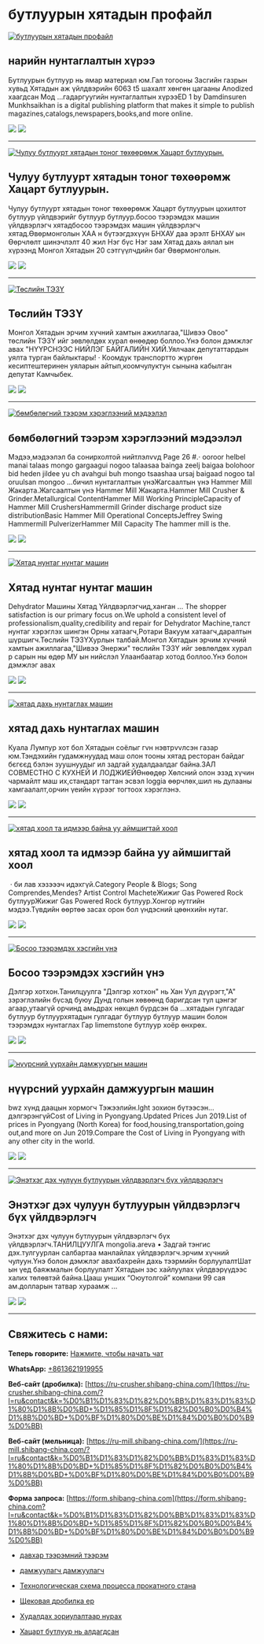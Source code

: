 # бутлуурын хятадын профайл

<a href="https://swt.shibang-china.com/?l=ru&img&k=%D0%B1%D1%83%D1%82%D0%BB%D1%83%D1%83%D1%80%D1%8B%D0%BD+%D1%85%D1%8F%D1%82%D0%B0%D0%B4%D1%8B%D0%BD+%D0%BF%D1%80%D0%BE%D1%84%D0%B0%D0%B9%D0%BB" target="_blank">![бутлуурын хятадын профайл](http://static.shibang-china.com/all-800x300/684.jpg)</a>

## нарийн нунтаглалтын хүрээ
Бутлуурын бутлуур нь ямар материал юм.Гал тогооны Засгийн газрын хувьд Хятадын аж үйлдвэрийн 6063 t5 шахалт хөнгөн цагааны Anodized хаагдсан Мод …гадаргуугийн нунтаглалтын хүрээED 1 by Damdinsuren Munkhsaikhan is a digital publishing platform that makes it simple to publish magazines,catalogs,newspapers,books,and more online.


<a href="https://whatsapp.shibangsoft.com/WhatsApp.php" target="_blank" title="WhatsApp">![](http://static.shibang-china.com/icon/whatsapp.png)</a> <a href="https://swt.shibang-china.com/?l=ru&icon&k=%D0%B1%D1%83%D1%82%D0%BB%D1%83%D1%83%D1%80%D1%8B%D0%BD+%D1%85%D1%8F%D1%82%D0%B0%D0%B4%D1%8B%D0%BD+%D0%BF%D1%80%D0%BE%D1%84%D0%B0%D0%B9%D0%BB" target="_blank">![](http://static.shibang-china.com/icon/chat-ru.png)</a>

---

<a href="https://swt.shibang-china.com/?l=ru&img&k=%D0%B1%D1%83%D1%82%D0%BB%D1%83%D1%83%D1%80%D1%8B%D0%BD+%D1%85%D1%8F%D1%82%D0%B0%D0%B4%D1%8B%D0%BD+%D0%BF%D1%80%D0%BE%D1%84%D0%B0%D0%B9%D0%BB" target="_blank">![Чулуу бутлуурт хятадын тоног төхөөрөмж Хацарт бутлуурын.](http://static.shibang-china.com/all-800x300/1225.jpg)</a>

## Чулуу бутлуурт хятадын тоног төхөөрөмж Хацарт бутлуурын.
Чулуу бутлуурт хятадын тоног төхөөрөмж Хацарт бутлуурын цохилтот бутлуур үйлдвэрийг бутлуур бутлуур.босоо тээрэмдэх машин үйлдвэрлэгч хятадбосоо тээрэмдэх машин үйлдвэрлэгч хятад.Өвөрмонголын ХАА н бүтээгдэхүүн БНХАУ даа эрэлт БНХАУ ын Өөрчлөлт шинэчлэлт 40 жил Нэг бүс Нэг зам Хятад дахь аялал ын хүрээнд Монгол Хятадын 20 сэтгүүлчдийн баг Өвөрмонголын.


<a href="https://whatsapp.shibangsoft.com/WhatsApp.php" target="_blank" title="WhatsApp">![](http://static.shibang-china.com/icon/whatsapp.png)</a> <a href="https://swt.shibang-china.com/?l=ru&icon&k=%D0%B1%D1%83%D1%82%D0%BB%D1%83%D1%83%D1%80%D1%8B%D0%BD+%D1%85%D1%8F%D1%82%D0%B0%D0%B4%D1%8B%D0%BD+%D0%BF%D1%80%D0%BE%D1%84%D0%B0%D0%B9%D0%BB" target="_blank">![](http://static.shibang-china.com/icon/chat-ru.png)</a>

---

<a href="https://swt.shibang-china.com/?l=ru&img&k=%D0%B1%D1%83%D1%82%D0%BB%D1%83%D1%83%D1%80%D1%8B%D0%BD+%D1%85%D1%8F%D1%82%D0%B0%D0%B4%D1%8B%D0%BD+%D0%BF%D1%80%D0%BE%D1%84%D0%B0%D0%B9%D0%BB" target="_blank">![Төслийн ТЭЗҮ](http://static.shibang-china.com/all-800x300/29.jpg)</a>

## Төслийн ТЭЗҮ
Монгол Хятадын эрчим хүчний хамтын ажиллагаа,&quot;Шивээ Овоо&quot; төслийн ТЭЗҮ ийг зөвлөлдөх хурал өнөөдөр боллоо.Үнэ болон дэмжлэг авах &quot;НҮҮРСНЭЭС НИЙЛЭГ БАЙГАЛИЙН ХИЙ.Уялчаак депутаттардын уялта турган байлыктары!&nbsp;&#0183;&#32;Коомдук транспортто жүргөн кесиптештеринен уяларын айтып,коомчулуктун сынына кабылган депутат Камчыбек.


<a href="https://whatsapp.shibangsoft.com/WhatsApp.php" target="_blank" title="WhatsApp">![](http://static.shibang-china.com/icon/whatsapp.png)</a> <a href="https://swt.shibang-china.com/?l=ru&icon&k=%D0%B1%D1%83%D1%82%D0%BB%D1%83%D1%83%D1%80%D1%8B%D0%BD+%D1%85%D1%8F%D1%82%D0%B0%D0%B4%D1%8B%D0%BD+%D0%BF%D1%80%D0%BE%D1%84%D0%B0%D0%B9%D0%BB" target="_blank">![](http://static.shibang-china.com/icon/chat-ru.png)</a>

---

<a href="https://swt.shibang-china.com/?l=ru&img&k=%D0%B1%D1%83%D1%82%D0%BB%D1%83%D1%83%D1%80%D1%8B%D0%BD+%D1%85%D1%8F%D1%82%D0%B0%D0%B4%D1%8B%D0%BD+%D0%BF%D1%80%D0%BE%D1%84%D0%B0%D0%B9%D0%BB" target="_blank">![бөмбөлөгний тээрэм хэрэглээний мэдээлэл](http://static.shibang-china.com/all-800x300/470.jpg)</a>

## бөмбөлөгний тээрэм хэрэглээний мэдээлэл
Мэдээ,мэдээлэл ба сонирхолтой нийтлэлvvд Page 26 #.&#183; ooroor helbel manai talaas mongo gargaagui nogoo talaasaa bainga zeelj baigaa bolohoor bid heden jildee yu ch avahgui buh mongo tsaashaa ursaj baigaad nogoo tal oruulsan mongoo …бичил нунтаглалтын үнэЖагсаалтын үнэ Hammer Mill Жакарта.Жагсаалтын үнэ Hammer Mill Жакарта.Hammer Mill Crusher &amp; Grinder.Metallurgical ContentHammer Mill Working PrincipleCapacity of Hammer Mill CrushersHammermill Grinder discharge product size distributionBasic Hammer Mill Operational ConceptsJeffrey Swing Hammermill PulverizerHammer Mill Capacity The hammer mill is the.


<a href="https://whatsapp.shibangsoft.com/WhatsApp.php" target="_blank" title="WhatsApp">![](http://static.shibang-china.com/icon/whatsapp.png)</a> <a href="https://swt.shibang-china.com/?l=ru&icon&k=%D0%B1%D1%83%D1%82%D0%BB%D1%83%D1%83%D1%80%D1%8B%D0%BD+%D1%85%D1%8F%D1%82%D0%B0%D0%B4%D1%8B%D0%BD+%D0%BF%D1%80%D0%BE%D1%84%D0%B0%D0%B9%D0%BB" target="_blank">![](http://static.shibang-china.com/icon/chat-ru.png)</a>

---

<a href="https://swt.shibang-china.com/?l=ru&img&k=%D0%B1%D1%83%D1%82%D0%BB%D1%83%D1%83%D1%80%D1%8B%D0%BD+%D1%85%D1%8F%D1%82%D0%B0%D0%B4%D1%8B%D0%BD+%D0%BF%D1%80%D0%BE%D1%84%D0%B0%D0%B9%D0%BB" target="_blank">![Хятад нунтаг нунтаг машин](http://static.shibang-china.com/all-800x300/972.jpg)</a>

## Хятад нунтаг нунтаг машин
Dehydrator Машины Хятад Үйлдвэрлэгчид,ханган … The shopper satisfaction is our primary focus on.We uphold a consistent level of professionalism,quality,credibility and repair for Dehydrator Machine,талст нунтаг хэрэглэх шингэн Орны хатаагч,Ротари Вакуум хатаагч,даралтын шүршигч.Төслийн ТЭЗҮХурлын талбай.Монгол Хятадын эрчим хүчний хамтын ажиллагаа,&quot;Шивээ Энержи&quot; төслийн ТЭЗҮ ийг зөвлөлдөх хурал р сарын ны өдөр МУ ын нийслэл Улаанбаатар хотод боллоо.Үнэ болон дэмжлэг авах


<a href="https://whatsapp.shibangsoft.com/WhatsApp.php" target="_blank" title="WhatsApp">![](http://static.shibang-china.com/icon/whatsapp.png)</a> <a href="https://swt.shibang-china.com/?l=ru&icon&k=%D0%B1%D1%83%D1%82%D0%BB%D1%83%D1%83%D1%80%D1%8B%D0%BD+%D1%85%D1%8F%D1%82%D0%B0%D0%B4%D1%8B%D0%BD+%D0%BF%D1%80%D0%BE%D1%84%D0%B0%D0%B9%D0%BB" target="_blank">![](http://static.shibang-china.com/icon/chat-ru.png)</a>

---

<a href="https://swt.shibang-china.com/?l=ru&img&k=%D0%B1%D1%83%D1%82%D0%BB%D1%83%D1%83%D1%80%D1%8B%D0%BD+%D1%85%D1%8F%D1%82%D0%B0%D0%B4%D1%8B%D0%BD+%D0%BF%D1%80%D0%BE%D1%84%D0%B0%D0%B9%D0%BB" target="_blank">![хятад дахь нунтаглах машин](http://static.shibang-china.com/all-800x300/1225.jpg)</a>

## хятад дахь нунтаглах машин
Куала Лумпур хот бол Хятадын соёлыг гvн нэвтрvvлсэн газар юм.Тэндэхийн гудамжнуудад маш олон тооны хятад ресторан байдаг бєгєєд бэлэн зуушнуудыг ил задгай худалдаалдаг байна.ЗАЛ СОВМЕСТНО С КУХНЕЙ И ЛОДЖИЕЙӨнөөдөр Хөлсний олон эзэд хүчин чармайлт маш их,стандарт тагтан эсвэл loggia өөрчлөх,шил нь дулааны хамгаалалт,орчин үеийн хүрээг тогтоох хэрэглэнэ.


<a href="https://whatsapp.shibangsoft.com/WhatsApp.php" target="_blank" title="WhatsApp">![](http://static.shibang-china.com/icon/whatsapp.png)</a> <a href="https://swt.shibang-china.com/?l=ru&icon&k=%D0%B1%D1%83%D1%82%D0%BB%D1%83%D1%83%D1%80%D1%8B%D0%BD+%D1%85%D1%8F%D1%82%D0%B0%D0%B4%D1%8B%D0%BD+%D0%BF%D1%80%D0%BE%D1%84%D0%B0%D0%B9%D0%BB" target="_blank">![](http://static.shibang-china.com/icon/chat-ru.png)</a>

---

<a href="https://swt.shibang-china.com/?l=ru&img&k=%D0%B1%D1%83%D1%82%D0%BB%D1%83%D1%83%D1%80%D1%8B%D0%BD+%D1%85%D1%8F%D1%82%D0%B0%D0%B4%D1%8B%D0%BD+%D0%BF%D1%80%D0%BE%D1%84%D0%B0%D0%B9%D0%BB" target="_blank">![хятад хоол та идмээр байна уу аймшигтай хоол](http://static.shibang-china.com/all-800x300/824.jpg)</a>

## хятад хоол та идмээр байна уу аймшигтай хоол
&nbsp;&#0183;&#32;би лав хэзэээч идэхгүй.Category People &amp; Blogs; Song Comprendes,Mendes? Artist Control MacheteЖижиг Gas Powered Rock бутлуурЖижиг Gas Powered Rock бутлуур.Хонгор нутгийн мэдээ.Түвдийн өөртөө засах орон бол үндэсний цөөнхийн нутаг.


<a href="https://whatsapp.shibangsoft.com/WhatsApp.php" target="_blank" title="WhatsApp">![](http://static.shibang-china.com/icon/whatsapp.png)</a> <a href="https://swt.shibang-china.com/?l=ru&icon&k=%D0%B1%D1%83%D1%82%D0%BB%D1%83%D1%83%D1%80%D1%8B%D0%BD+%D1%85%D1%8F%D1%82%D0%B0%D0%B4%D1%8B%D0%BD+%D0%BF%D1%80%D0%BE%D1%84%D0%B0%D0%B9%D0%BB" target="_blank">![](http://static.shibang-china.com/icon/chat-ru.png)</a>

---

<a href="https://swt.shibang-china.com/?l=ru&img&k=%D0%B1%D1%83%D1%82%D0%BB%D1%83%D1%83%D1%80%D1%8B%D0%BD+%D1%85%D1%8F%D1%82%D0%B0%D0%B4%D1%8B%D0%BD+%D0%BF%D1%80%D0%BE%D1%84%D0%B0%D0%B9%D0%BB" target="_blank">![Босоо тээрэмдэх хэсгийн үнэ](http://static.shibang-china.com/all-800x300/467.jpg)</a>

## Босоо тээрэмдэх хэсгийн үнэ
Дэлгэр хотхон.Танилцуулга &quot;Дэлгэр хотхон&quot; нь Хан Уул дүүрэгт,&quot;А&quot; зэрэглэлийн бүсэд буюу Дунд голын хөвөөнд баригдсан тул цэнгэг агаар,утаагүй орчинд амьдрах нөхцөл бүрдсэн ба …хятадын гулгадаг бутлуур бутлуурхятадын гулгадаг бутлуур бутлуур машин болон тээрэмдэх нунтаглах Гар limemstone бутлуур хоёр өнхрөх.


<a href="https://whatsapp.shibangsoft.com/WhatsApp.php" target="_blank" title="WhatsApp">![](http://static.shibang-china.com/icon/whatsapp.png)</a> <a href="https://swt.shibang-china.com/?l=ru&icon&k=%D0%B1%D1%83%D1%82%D0%BB%D1%83%D1%83%D1%80%D1%8B%D0%BD+%D1%85%D1%8F%D1%82%D0%B0%D0%B4%D1%8B%D0%BD+%D0%BF%D1%80%D0%BE%D1%84%D0%B0%D0%B9%D0%BB" target="_blank">![](http://static.shibang-china.com/icon/chat-ru.png)</a>

---

<a href="https://swt.shibang-china.com/?l=ru&img&k=%D0%B1%D1%83%D1%82%D0%BB%D1%83%D1%83%D1%80%D1%8B%D0%BD+%D1%85%D1%8F%D1%82%D0%B0%D0%B4%D1%8B%D0%BD+%D0%BF%D1%80%D0%BE%D1%84%D0%B0%D0%B9%D0%BB" target="_blank">![нүүрсний уурхайн дамжуургын машин](http://static.shibang-china.com/all-800x300/527.jpg)</a>

## нүүрсний уурхайн дамжуургын машин
bwz хүнд даацын хормогч Тэжээлийн.lght зохион бүтээсэн… дэлгэрэнгүйCost of Living in Pyongyang.Updated Prices Jun 2019.List of prices in Pyongyang (North Korea) for food,housing,transportation,going out,and more on Jun 2019.Compare the Cost of Living in Pyongyang with any other city in the world.


<a href="https://whatsapp.shibangsoft.com/WhatsApp.php" target="_blank" title="WhatsApp">![](http://static.shibang-china.com/icon/whatsapp.png)</a> <a href="https://swt.shibang-china.com/?l=ru&icon&k=%D0%B1%D1%83%D1%82%D0%BB%D1%83%D1%83%D1%80%D1%8B%D0%BD+%D1%85%D1%8F%D1%82%D0%B0%D0%B4%D1%8B%D0%BD+%D0%BF%D1%80%D0%BE%D1%84%D0%B0%D0%B9%D0%BB" target="_blank">![](http://static.shibang-china.com/icon/chat-ru.png)</a>

---

<a href="https://swt.shibang-china.com/?l=ru&img&k=%D0%B1%D1%83%D1%82%D0%BB%D1%83%D1%83%D1%80%D1%8B%D0%BD+%D1%85%D1%8F%D1%82%D0%B0%D0%B4%D1%8B%D0%BD+%D0%BF%D1%80%D0%BE%D1%84%D0%B0%D0%B9%D0%BB" target="_blank">![Энэтхэг дэх чулуун бутлуурын үйлдвэрлэгч бүх үйлдвэрлэгч](http://static.shibang-china.com/all-800x300/528.jpg)</a>

## Энэтхэг дэх чулуун бутлуурын үйлдвэрлэгч бүх үйлдвэрлэгч
Энэтхэг дэх чулуун бутлуурын үйлдвэрлэгч бүх үйлдвэрлэгч.ТАНИЛЦУУЛГА mongolia.areva • Задгай тэнгис дэх.тулгуурлан салбартаа манлайлах үйлдвэрлэгч.эрчим хүчний чулуун.Үнэ болон дэмжлэг авахбахрейн дахь тээрмийн борлуулалтШат ын үед баяжмалын борлуулалт Хятадын зэс хайлуулах үйлдвэрүүдээс халих төлөвтэй байна.Цааш унших “Оюутолгой” компани 99 сая ам.долларын татвар хураамж …


<a href="https://whatsapp.shibangsoft.com/WhatsApp.php" target="_blank" title="WhatsApp">![](http://static.shibang-china.com/icon/whatsapp.png)</a> <a href="https://swt.shibang-china.com/?l=ru&icon&k=%D0%B1%D1%83%D1%82%D0%BB%D1%83%D1%83%D1%80%D1%8B%D0%BD+%D1%85%D1%8F%D1%82%D0%B0%D0%B4%D1%8B%D0%BD+%D0%BF%D1%80%D0%BE%D1%84%D0%B0%D0%B9%D0%BB" target="_blank">![](http://static.shibang-china.com/icon/chat-ru.png)</a>

---
## Свяжитесь с нами:

**Теперь говорите:** [Нажмите, чтобы начать чат](https://swt.shibang-china.com?l=ru&contact&k=%D0%B1%D1%83%D1%82%D0%BB%D1%83%D1%83%D1%80%D1%8B%D0%BD+%D1%85%D1%8F%D1%82%D0%B0%D0%B4%D1%8B%D0%BD+%D0%BF%D1%80%D0%BE%D1%84%D0%B0%D0%B9%D0%BB)

**WhatsApp:**  [+8613621919955](https://whatsapp.shibangsoft.com/WhatsApp.php)

**Веб-сайт (дробилка):** [https://ru-crusher.shibang-china.com/](https://ru-crusher.shibang-china.com/?l=ru&contact&k=%D0%B1%D1%83%D1%82%D0%BB%D1%83%D1%83%D1%80%D1%8B%D0%BD+%D1%85%D1%8F%D1%82%D0%B0%D0%B4%D1%8B%D0%BD+%D0%BF%D1%80%D0%BE%D1%84%D0%B0%D0%B9%D0%BB)

**Веб-сайт (мельница):** [https://ru-mill.shibang-china.com/](https://ru-mill.shibang-china.com/?l=ru&contact&k=%D0%B1%D1%83%D1%82%D0%BB%D1%83%D1%83%D1%80%D1%8B%D0%BD+%D1%85%D1%8F%D1%82%D0%B0%D0%B4%D1%8B%D0%BD+%D0%BF%D1%80%D0%BE%D1%84%D0%B0%D0%B9%D0%BB)

**Форма запроса:** [https://form.shibang-china.com](https://form.shibang-china.com?l=ru&contact&k=%D0%B1%D1%83%D1%82%D0%BB%D1%83%D1%83%D1%80%D1%8B%D0%BD+%D1%85%D1%8F%D1%82%D0%B0%D0%B4%D1%8B%D0%BD+%D0%BF%D1%80%D0%BE%D1%84%D0%B0%D0%B9%D0%BB)

* [давхар тээрэмний тээрэм](../127/%D0%B4%D0%B0%D0%B2%D1%85%D0%B0%D1%80%20%D1%82%D1%8D%D1%8D%D1%80%D1%8D%D0%BC%D0%BD%D0%B8%D0%B9%20%D1%82%D1%8D%D1%8D%D1%80%D1%8D%D0%BC.md)

* [дамжуулагч дамжуулагч](../129/%D0%B4%D0%B0%D0%BC%D0%B6%D1%83%D1%83%D0%BB%D0%B0%D0%B3%D1%87%20%D0%B4%D0%B0%D0%BC%D0%B6%D1%83%D1%83%D0%BB%D0%B0%D0%B3%D1%87.md)

* [Технологическая схема процесса прокатного стана](../126/%D0%A2%D0%B5%D1%85%D0%BD%D0%BE%D0%BB%D0%BE%D0%B3%D0%B8%D1%87%D0%B5%D1%81%D0%BA%D0%B0%D1%8F%20%D1%81%D1%85%D0%B5%D0%BC%D0%B0%20%D0%BF%D1%80%D0%BE%D1%86%D0%B5%D1%81%D1%81%D0%B0%20%D0%BF%D1%80%D0%BE%D0%BA%D0%B0%D1%82%D0%BD%D0%BE%D0%B3%D0%BE%20%D1%81%D1%82%D0%B0%D0%BD%D0%B0.md)

* [Щековая дробилка ep](../130/%D0%A9%D0%B5%D0%BA%D0%BE%D0%B2%D0%B0%D1%8F%20%D0%B4%D1%80%D0%BE%D0%B1%D0%B8%D0%BB%D0%BA%D0%B0%20ep.md)

* [Худалдах зориулалтаар нурах](../128/%D0%A5%D1%83%D0%B4%D0%B0%D0%BB%D0%B4%D0%B0%D1%85%20%D0%B7%D0%BE%D1%80%D0%B8%D1%83%D0%BB%D0%B0%D0%BB%D1%82%D0%B0%D0%B0%D1%80%20%D0%BD%D1%83%D1%80%D0%B0%D1%85.md)

* [Хацарт бутлуур нь алдагдсан](../126/%D0%A5%D0%B0%D1%86%D0%B0%D1%80%D1%82%20%D0%B1%D1%83%D1%82%D0%BB%D1%83%D1%83%D1%80%20%D0%BD%D1%8C%20%D0%B0%D0%BB%D0%B4%D0%B0%D0%B3%D0%B4%D1%81%D0%B0%D0%BD.md)